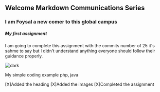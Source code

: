 <h2>Welcome Markdown Communications Series</h2>

<h3>I am Foysal a new comer to this global campus</h3>

<h5>My first assignment</h5>

I am going to complete this assignment with the commits number of 25 it's sahme to say but I didn't understand anything everyone should follow their guidance properly.

![dark](https://github.com/Exp-Communicate-Using-Markdown-Cohort-1/series-communicate-using-markdown-mohibullah-foysal/assets/139946692/d07ea104-cc06-450f-a53a-fae38e570330)

My simple coding example
php, java
  <?php
    $name = "Your name"
    echo "Hello".$name
  ?>
  
[X]Added the heading
[X]Added the images
[X]Completed the assignment
